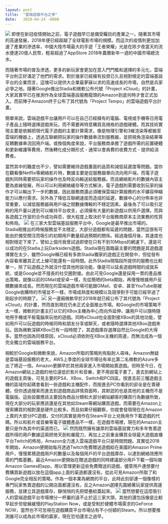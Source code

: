 ```yaml
---
layout: post
title:  "雲端遊戲平台之爭"
date:   2020-04-24 -0800
---
```

![]({{site.url}}/images/gamer.jpg)
即使在新冠疫情開始之前，電子遊戲早已是備受矚目的產業之一。隨著其市場的高速發展，2018年便已經超越了全球電影市場的規模。而這次的疫情則更加加速了產業的滲透率，中國大陸市場最大的手遊「王者榮耀」光是在除夕夜當天的流水便達20億人民幣，輕易超過了AppStore 2018年農曆新年一週的中國市場總流水。

而隨著市場的普及滲透，更多的新玩家會更加在意入門門檻和選擇的多元化，雲端平台則正好滿足了他們的需求。對於幾家已經擁有投資已久且相對穩定的雲端基設平台的企業而言，這塊可以提供大企業最夢寐以求的高速成長的市場，自然是兵家必爭之地。隨著Google推出Stadia和微軟公布代號「Project xCloud」的計畫，大家其實早已在推測作為全球雲端基設服務龍頭的Amazon到底何時才會正式加入。而前陣子Amazon终于公布了其代號為「Project Tempo」的雲端遊戲平台計畫。

簡單來說，雲端遊戲平台讓用戶可以在自己已經擁有的電腦、電視或手機等日用電子產品上隨時選擇遊戲來玩，而不需要再特意購買高規格的遊戲硬體。而其技術實現主要是依賴把現代電子遊戲的主要計算需求，像是物理引擎和3維渲染等都搬至雲端的機器上，透過互聯網把玩家的操作數據串流到服務器，並把視角渲染結果等反饋數據串流回用戶端。或換個角度來說，平台服務商承擔了遊戲所需的前置硬體和更新維護等費用，然後轉化成分期形式 - 通常以會員費的收費方式 - 提供給消費者。

當然其中的難度也不少，譬如需要維持遊戲畫面的品質和減低延遲度等問題。當你在觀看像Netflix等網絡影片時，數據主要是從服務器單向流向用戶端，而電子遊戲則同時需要把玩家的操作也及時反向輸送給服務器。而且網絡影片的數據內容主要為直線發展，所以可以利用網絡緩存等方式解決，電子遊戲則需要收到玩家的操作才可以輸出下一步的數據，因此服務商還必須確保雲端計算服務的水平礦容伸縮能力以應付需求。另外為了降低互聯網速度而造成的延遲，數據中心的分佈率也非常重要，以減低服務器與用戶端之間數據傳輸的不穩定因素。最後為了可以吸引足夠的用戶量以達到可以維持平台收支，必須擁有大量的新遊戲以供用戶選擇。而與各遊戲工作室的合作成功與否，很大程度上取決於平台服務商原本主流業務的性質和佈局。
![]({{site.url}}/images/staida.png)
在三家大型雲端基設服務平台中，Google是最早推出市場的。Stadia剛推出的時候服務並不太穩定，大部分遊戲都有延遲的問題，當然這很有可能由於備受關注而吸引的初期用戶數量超過預期的關係。經過幾個月後，其速度也相對穩定下來了，譬如上個月我曾試過即使在只有不到10Mbps的網速下，還是可以成功的在Stadia上玩Darksiders遊戲。Stadia現在面臨最主要的問題是其遊戲選擇實在太少，雖然Google稱已經有多款Stadia獨家的遊戲正在開發中，但從發布內容看來離其正式上線可能還有一段時間。此外Stadia現階段所提供的服務也比較單一，除了玩遊戲之外就沒什麼其他附設功能，像是可以延長遊戲時間的成就系統，或是Google並不擅長的社交圈對接。由此可見Google還是採用一貫的產品推出策略，就像以前的GMail或安卓一樣，先從簡陋的beta開始，再慢慢根據用戶反饋數據來成長。然而現在的雲端遊戲市場可能跟GMail、安卓、甚至YouTube剛被Google收購時的市場並不一樣，市場成熟度和規模以及競爭對手可能已經早過了剛起步的時期了。
![]({{site.url}}/images/xcloud.png)
另一邊廂微軟早於2018年就已經公布了其代號為「Project xCloud」的計畫，然而直到現在仍未正式全面推出市場。和Google的市場策略不太一樣，微軟的計畫主打以它的XBox主機為中心而向外延伸，讓用戶可以隨時隨地用手機或平板電腦來玩他的遊戲。同時xCloud也全面對接XBox的其他功能，譬如用戶可以玩遊戲的時候同時和朋友分享或聊天，或者隨時選擇其他XBox遊戲來玩。因為微軟深耕XBox已有一段時間了，其遊戲庫存選擇自然比Google的大得多。當然也因為同樣原因，xCloud必須依附在XBox主機的周邊，而無法成為一個完全獨立的雲端服務平台。

相較於Google和微軟來說，Amazon所取的策略則有點耐人尋味。Amazon無疑是雲端基設服務的老大，AWS上季度的全球市場佔有率比第二名微軟的Azure多出了將近一倍。Amazon更願早於其他兩家進入市場開始賣遊戲。但時至今日，在Amazon網站上遊戲的地位遠低於影片和音樂，更不用說電子書了。進去到網站上的遊戲主頁後，可見主要的PS4、XBox、Switch和PC四區。按進去前三種遊戲主機的區域你起碼會看到一些遊戲和主機配件，而按進去PC你看到的卻全是在賣硬體。但你透過搜索而進去到遊戲商品詳情頁面時，其默認的也是其他的主機而不是電腦版。這些設置應該主要因為商品分類和大部分網站顧客的購買行為數據所致，現在大部分的玩家應該還是在其他如Steam等網站購買遊戲，而需要在Amazon上搜索購買的相對還是硬件比較多。而且如果仔細觀察，你就會發現現在在Amazon上賣的大部分PC遊戲，交付的其實是用作在Steam平台上兌換用作下載遊戲的代碼。所以和影片或音樂等電子媒體產品不一樣，在遊戲市場裡，現在的Amazon主要只是作為其中的渠道而已。
![]({{site.url}}/images/twich-free-games.png)
然而既然擁有雄厚的雲端基設實力和多年售賣遊戲所得的用戶數據這兩把倚天劍和屠龍刀，再加上之前重金購買全球最大遊戲直播平台Twitch的佈局，Amazon全力進入雲端遊戲平台只是時間問題。其實從2018年開始，Amazon便開始每月透過Twitch免費贈送遊戲給在美國的Amazon Prime用戶，慢慢累積遊戲用戶的數量以及每個用戶的平台遊戲庫存，以達到網絡效應所需的門檻基數。最近Amazon更開始在贈送遊戲的同時建議部分用戶下載一個叫做Amazon Games的app，用以管理更新這些免費贈送的遊戲，儘管用戶連想要付費購買新遊戲以放在這個app上面的渠道都還沒有。從此可見Amazon所取了和Google完全相反的策略。作為一個本業為網商的平台，此時此刻卻連一個像樣的專門玩家售賣遊戲的公開店面都還沒有。反之Amazon選擇先圍繞著玩家提供周邊服務，並建立其遊戲庫存，靜悄悄的先把壁壘給蓋起來。
![]({{site.url}}/images/twitch.png)
當然想要在這麼吸引人的雲端遊戲平台市場裡分一杯羹的遠不止於這三家大頭，其他的還包括像是比較早起步但發展緩慢的PlayStation Now，或是受制於硬體市場需求的GeForce NOW，當然也不可忽視在遊戲購買平台市場佔有不小份額的Steam。所以想要推測誰可以成為此市場的贏家，現在恐怕還言之過早。